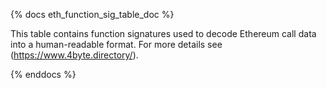 {% docs eth_function_sig_table_doc %}

This table contains function signatures used to decode Ethereum call data into a human-readable format. For more details see (https://www.4byte.directory/). 

{% enddocs %}